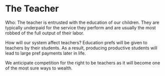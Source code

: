 # The Teacher

Who: The teacher is entrusted with the education of our children.  They are typically underpaid for the service they perform and are usually the most robbed of the full output of their labor.

How will our system affect teachers?  Education prefs will be given to teachers by their students.  As a result, producing productive students will lead to large pref payments later in life.

We anticipate competition for the right to be teachers as it will become one of the most sure ways to wealth.
